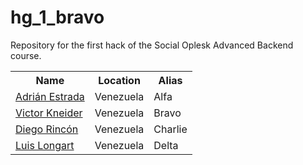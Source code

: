 # hg_1_bravo
Repository for the first hack of the Social Oplesk Advanced Backend course.

<table align="center" >
  <tr>
    <th>Name</th>
    <th>Location</th>
    <th>Alias</th>
  </tr>

  <tr>
    <td><a href="https://github.com/">Adrián Estrada</a></td>
    <td>Venezuela</td>
    <td>Alfa</td>
  </tr>
  
  <tr>
    <td><a href="https://github.com/VKneider">Victor Kneider</a></td>
    <td>Venezuela</td>
    <td>Bravo</td>
  </tr>

 <tr>
    <td><a href="https://github.com/diegoarff">Diego Rincón</a></td>
    <td>Venezuela</td>
    <td>Charlie</td>
  </tr>

  <tr>
    <td><a href="https://github.com/llongart">Luis Longart</a></td>
    <td>Venezuela</td>
    <td>Delta</td>
  </tr>
</table>
